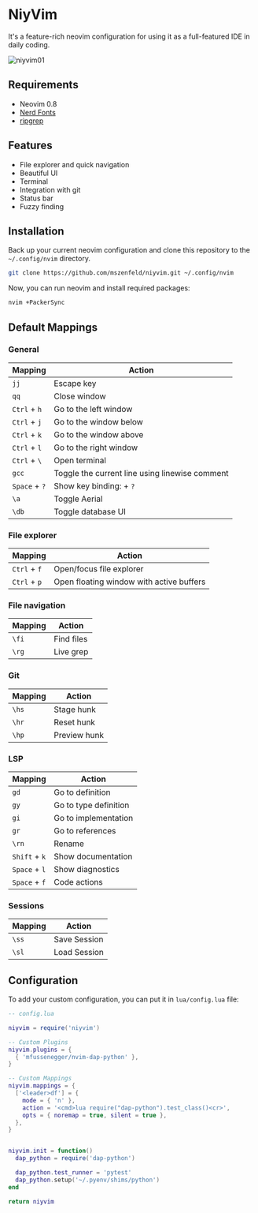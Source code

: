# NiyVim

It's a feature-rich neovim configuration for using it as a full-featured IDE in daily coding.

![niyvim01](https://user-images.githubusercontent.com/44201798/176666315-bf03acfc-631c-4a8d-a1e3-fb4567783acf.png)

## Requirements

- Neovim 0.8
- [Nerd Fonts](https://www.nerdfonts.com/font-downloads)
- [ripgrep](https://github.com/BurntSushi/ripgrep)

## Features

- File explorer and quick navigation
- Beautiful UI
- Terminal
- Integration with git
- Status bar
- Fuzzy finding

## Installation

Back up your current neovim configuration and clone this repository to the `~/.config/nvim` directory.

```sh
git clone https://github.com/mszenfeld/niyvim.git ~/.config/nvim
```

Now, you can run neovim and install required packages:

```sh
nvim +PackerSync
```

## Default Mappings

### General

Mapping | Action
--- | ---
`jj` | Escape key
`qq` | Close window
`Ctrl` + `h` | Go to the left window
`Ctrl` + `j` | Go to the window below
`Ctrl` + `k` | Go to the window above
`Ctrl` + `l` | Go to the right window
`Ctrl` + `\` | Open terminal 
`gcc` | Toggle the current line using linewise comment 
`Space` + `?` | Show key binding: + `?` | Show key binding
`\a` | Toggle Aerial
`\db` | Toggle database UI

### File explorer

Mapping | Action
--- | ---
`Ctrl` + `f` | Open/focus file explorer
`Ctrl` + `p` | Open floating window with active buffers

### File navigation

Mapping | Action
--- | ---
`\fi` | Find files
`\rg` | Live grep

### Git 

Mapping | Action
--- | ---
`\hs` | Stage hunk
`\hr` | Reset hunk
`\hp` | Preview hunk

### LSP

Mapping | Action
--- | ---
`gd` | Go to definition
`gy` | Go to type definition
`gi` | Go to implementation
`gr` | Go to references
`\rn` | Rename
`Shift` + `k` | Show documentation
`Space` + `l` | Show diagnostics
`Space` + `f` | Code actions 

### Sessions

Mapping | Action
--- | ---
`\ss` | Save Session
`\sl` | Load Session

## Configuration

To add your custom configuration, you can put it in `lua/config.lua` file: 

```lua
-- config.lua

niyvim = require('niyvim')

-- Custom Plugins
niyvim.plugins = {
  { 'mfussenegger/nvim-dap-python' },
}

-- Custom Mappings
niyvim.mappings = {
  ['<leader>df'] = {
    mode = { 'n' },
    action = '<cmd>lua require("dap-python").test_class()<cr>',
    opts = { noremap = true, silent = true },
  },
}


niyvim.init = function() 
  dap_python = require('dap-python')

  dap_python.test_runner = 'pytest'
  dap_python.setup('~/.pyenv/shims/python')
end

return niyvim
```
